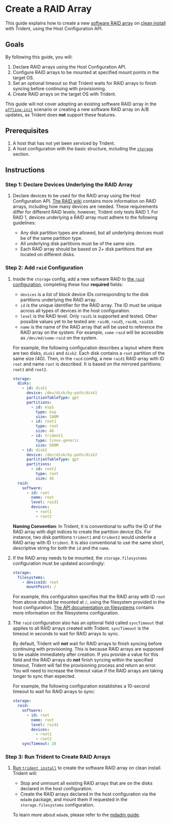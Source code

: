 
# Create a RAID Array

This guide explains how to create a new [software RAID array](../Reference/Host-Configuration/API-Reference/SoftwareRaidArray.md) on [clean install](../Reference/Glossary.md#clean-install) with Trident, using the Host Configuration API.

## Goals

By following this guide, you will:

1. Declare RAID arrays using the Host Configuration API.
1. Configure RAID arrays to be mounted at specified mount points in the target OS.
1. Set an optional timeout so that Trident waits for RAID arrays to finish syncing before continuing with provisioning.
1. Create RAID arrays on the target OS with Trident.

This guide will not cover adopting an existing software RAID array in the [`offline-init`](../Explanation/Offline-Init.md) scenario or creating a new software RAID array on A/B updates, as Trident does **not** support these features.

## Prerequisites

1. A host that has not yet been serviced by Trident.
1. A host configuration with the basic structure, including the [`storage`](../Reference/Host-Configuration/API-Reference/Storage.md) section.

## Instructions

### Step 1: Declare Devices Underlying the RAID Array

1. Declare devices to be used for the RAID array using the Host Configuration API. [The RAID wiki](https://wiki.archlinux.org/title/RAID) contains more information on RAID arrays, including how many devices are needed. These requirements differ for different RAID levels; however, Trident only tests RAID 1. For RAID 1, devices underlying a RAID array must adhere to the following guidelines:

   - Any disk partition types are allowed, but all underlying devices must be of the same partition type.
   - All underlying disk partitions must be of the same size.
   - Each RAID array should be based on 2+ disk partitions that are located on different disks.

### Step 2: Add `raid` Configuration

1. Inside the `storage` config, add a new software RAID to [the `raid` configuration](../Reference/Host-Configuration/API-Reference/Raid.md), completing these four **required** fields:

   - `devices` is a list of block device IDs corresponding to the disk partitions underlying the RAID array.
   - `id` is the unique identifier for the RAID array. The ID must be unique across all types of devices in the host configuration.
   - `level` is the RAID level. Only `raid1` is supported and tested. Other possible values yet to be tested are: `raid0`, `raid5`, `raid6`, `raid10`.
   - `name` is the name of the RAID array that will be used to reference the RAID array on the system. For example, `some-raid` will be accessible as `/dev/md/some-raid` on the system.

   For example, the following configuration describes a layout where there are two disks, `disk1` and `disk2`. Each disk contains a `root` partition of the same size (4G). Then, in the `raid` config, a new `raid1` RAID array with ID `root` and name `root` is described. It is based on the mirrored partitions: `root1` and `root2`.

   ```yaml
   storage:
     disks:
       - id: disk1
         device: /dev/disk/by-path/disk1
         partitionTableType: gpt
         partitions:
           - id: esp1
             type: esp
             size: 100M
           - id: root1
             type: root
             size: 4G
           - id: trident1
             type: linux-generic
             size: 500M
       - id: disk2
         device: /dev/disk/by-path/disk2
         partitionTableType: gpt
         partitions:
           - id: root2
             type: root
             size: 4G
     raid:
       software:
         - id: root
           name: root
           level: raid1
           devices:
             - root1
             - root2
   ```

   **Naming Convention**: In Trident, it is conventional to suffix the ID of the RAID array with digit indices to create the partition device IDs. For instance, two disk partitions `trident1` and `trident2` would underlie a RAID array with ID `trident`. It is also conventional to use the same short, descriptive string for both the `id` and the `name`.

1. If the RAID array needs to be mounted, the `storage.filesystems` configuration must be updated accordingly:

   ```yaml
   storage:
     filesystems:
       - deviceId: root
         mountPoint: /
   ```

   For example, this configuration specifies that the RAID array with ID `root` from above should be mounted at `/`, using the filesystem provided in the host configuration. [The API documentation on filesystems](../Reference/Host-Configuration/API-Reference/FileSystem.md) contains more information on the filesystems configuration.

1. The `raid` configuration also has an optional field called `syncTimeout` that applies to all RAID arrays created with Trident. `syncTimeout` is the timeout in seconds to wait for RAID arrays to sync.

   By default, Trident will **not** wait for RAID arrays to finish syncing before continuing with provisioning. This is because RAID arrays are supposed to be usable immediately after creation. If you provide a value for this field and the RAID arrays do **not** finish syncing within the specified timeout, Trident will fail the provisioning process and return an error. You will need to increase the timeout value if the RAID arrays are taking longer to sync than expected.

   For example, the following configuration establishes a 10-second timeout to wait for RAID arrays to sync:

   ```yaml
   storage:
     raid:
       software:
         - id: root
           name: root
           level: raid1
           devices:
             - root1
             - root2
       syncTimeout: 10
   ```

### Step 3: Run Trident to Create RAID Arrays

1. [Run `trident install`](./Perform-a-Clean-Install.md) to create the software RAID array on clean install. Trident will:

   - Stop and unmount all existing RAID arrays that are on the disks declared in the host configuration.
   - Create the RAID arrays declared in the host configuration via the `mdadm` package, and mount them if requested in the `storage.filesystems` configuration.

   To learn more about `mdadm`, please refer to the [mdadm guide](https://raid.wiki.kernel.org/index.php/A_guide_to_mdadm).
